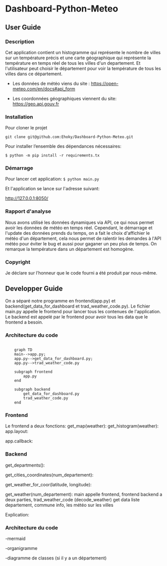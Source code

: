 # Dashboard-Python-Meteo

## User Guide

### Description

Cet application contient un histogramme qui représente le nombre de villes sur un température précis et une carte géographique qui représente la température en temps réel de tous les villes d'un departement.
Et l'utilisateur peut choisir le département pour voir la température de tous les villes dans ce département. 

- Les données de météo viens du site :
https://open-meteo.com/en/docs#api_form

- Les coordonnées géographiques viennent du site: https://geo.api.gouv.fr

### Installation

Pour cloner le projet 

``git clone git@github.com:Ehoky/Dashboard-Python-Meteo.git``

Pour installer l’ensemble des dépendances nécessaires:

``$ python -m pip install -r requirements.tx``

### Démarrage 

Pour lancer cet application:
``$ python main.py``

Et l'application se lance sur l'adresse suivant:

http://127.0.0.1:8050/

### Rapport d'analyse

Nous avons utilisé les données dynamiques via API, ce qui nous permet avoir les données de météo en temps réel. 
Cependant, le démarrage et l'update des données prends du temps, on a fait le choix d'affichier le météo d'un département, cela nous permet de ralentir les demandes à l'API météo pour éviter le bug et aussi pour gaganer un peu plus de temps.
On remarque la température dans un département est homogène. 

### Copyright

Je déclare sur l’honneur que le code fourni a été produit par nous-même.



## Developper Guide
On a séparé notre programme en frontend(app.py) et backend(get_data_for_dashboard et trad_weather_code.py).
Le fichier main.py appelle le frontend pour lancer tous les contenues de l'application. 
Le backend est appelé par le frontend pour avoir tous les data que le frontend a besoin. 

### Architecture du code
```mermaid 

    graph TD
    main-->app.py;
    app.py-->get_data_for_dashboard.py;
    app.py-->trad_weather_code.py

    subgraph frontend
        app.py
    end

    subgraph backend
        get_data_for_dashboard.py
        trad_weather_code.py
    end
```

### Frontend 
Le frontend a deux fonctions:
get_map(weather):
get_histogram(weather):
app.layout:

app.callback:

### Backend
get_departments():

get_cities_coordinates(num_departement):

get_weather_for_coor(latitude, longitude):


get_weather(num_departement):
main appelle frontend, frontend
backend a deux parties, trad_weather_code (decode_weather)
get data liste departement, commune info, les météo sur les villes 


Explication:
### Architecture du code

-mermaid

-organigramme

-diagramme de classes (si il y a un département)
